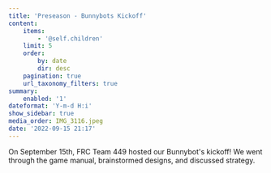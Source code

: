 ```yaml
---
title: 'Preseason - Bunnybots Kickoff'
content:
    items:
        - '@self.children'
    limit: 5
    order:
        by: date
        dir: desc
    pagination: true
    url_taxonomy_filters: true
summary:
    enabled: '1'
dateformat: 'Y-m-d H:i'
show_sidebar: true
media_order: IMG_3116.jpeg
date: '2022-09-15 21:17'
---
```


On September 15th, FRC Team 449 hosted our Bunnybot's kickoff! We went through the game manual, brainstormed designs, and discussed strategy. 
